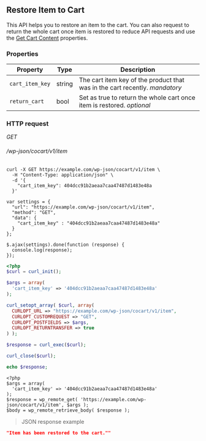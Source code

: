 ## Restore Item to Cart ##

This API helps you to restore an item to the cart. You can also request to return the whole cart once item is restored to reduce API requests and use the [Get Cart Content](#get-cart-contents) properties. 

### Properties ###

| Property        | Type   | Description                                   |
| --------------- | ------ | --------------------------------------------- |
| `cart_item_key` | string | The cart item key of the product that was in the cart recently. <i class="label label-info">mandatory</i> |
| `return_cart`   | bool   | Set as true to return the whole cart once item is restored. <i class="label label-info">optional</i> |

### HTTP request ###

<div class="api-endpoint">
  <div class="endpoint-data">
    <i class="label label-get">GET</i>
    <h6>/wp-json/cocart/v1/item</h6>
    </div>
</div>

```shell
curl -X GET https://example.com/wp-json/cocart/v1/item \
  -H "Content-Type: application/json" \
  -d '{
    "cart_item_key": 404dcc91b2aeaa7caa47487d1483e48a
  }'
```

```javascript--jquery
var settings = {
  "url": "https://example.com/wp-json/cocart/v1/item",
  "method": "GET",
  "data": {
    "cart_item_key" : "404dcc91b2aeaa7caa47487d1483e48a"
  }
};

$.ajax(settings).done(function (response) {
  console.log(response);
});
```

```php
<?php
$curl = curl_init();

$args = array(
  'cart_item_key' => '404dcc91b2aeaa7caa47487d1483e48a'
);

curl_setopt_array( $curl, array(
  CURLOPT_URL => "https://example.com/wp-json/cocart/v1/item",
  CURLOPT_CUSTOMREQUEST => "GET",
  CURLOPT_POSTFIELDS => $args,
  CURLOPT_RETURNTRANSFER => true
) );

$response = curl_exec($curl);

curl_close($curl);

echo $response;
```

```php--wp-http-api
<?php
$args = array(
  'cart_item_key' => '404dcc91b2aeaa7caa47487d1483e48a'
);
$response = wp_remote_get( 'https://example.com/wp-json/cocart/v1/item', $args );
$body = wp_remote_retrieve_body( $response );
```

> JSON response example

```json
"Item has been restored to the cart.""
```
